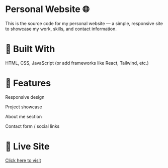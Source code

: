 # Personal Website 🌐
This is the source code for my personal website — a simple, responsive site to showcase my work, skills, and contact information.

# 🔧 Built With
HTML, CSS, JavaScript
(or add frameworks like React, Tailwind, etc.)

# 📌 Features
Responsive design

Project showcase

About me section

Contact form / social links

# 🚀 Live Site
[Click here to visit](https://elowen-zhang.github.io/XT-portfolio/)
